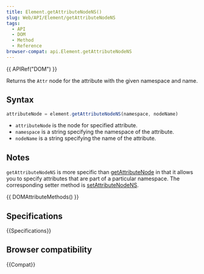 ```yaml
---
title: Element.getAttributeNodeNS()
slug: Web/API/Element/getAttributeNodeNS
tags:
  - API
  - DOM
  - Method
  - Reference
browser-compat: api.Element.getAttributeNodeNS
---
```

{{ APIRef("DOM") }}

Returns the `Attr` node for the attribute with the given namespace and name.

## Syntax

```js
attributeNode = element.getAttributeNodeNS(namespace, nodeName)
```

- `attributeNode` is the node for specified attribute.
- `namespace` is a string specifying the namespace of the attribute.
- `nodeName` is a string specifying the name of the attribute.

## Notes

`getAttributeNodeNS` is more specific than [getAttributeNode](getAttributeNode) in that it allows you to specify attributes that are part of a particular namespace. The corresponding setter method is [setAttributeNodeNS](/en-US/docs/Web/API/Element/setAttributeNodeNS).

{{ DOMAttributeMethods() }}

## Specifications

{{Specifications}}

## Browser compatibility

{{Compat}}

